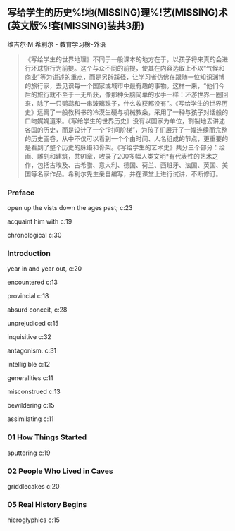 ## 写给学生的历史%!地(MISSING)理%!艺(MISSING)术(英文版%!套(MISSING)装共3册)

维吉尔·M·希利尔  -  教育学习榜-外语

> 《写给学生的世界地理》不同于一般课本的地方在于，以孩子将来真的会进行环球旅行为前提。这个与众不同的前提，使其在内容选取上不以“气候和商业”等为讲述的重点，而是另辟蹊径，让学习者仿佛在跟随一位知识渊博的旅行家，去见识每一个国家或城市中最有趣的事物。这样一来，“他们今后的旅行就不至于一无所获，像那种头脑简单的水手一样：环游世界一圈回来，除了一只鹦鹉和一串玻璃珠子，什么收获都没有”。《写给学生的世界历史》远离了一般教科书的冷漠生硬与机械教条，采用了一种与孩子对话般的口吻娓娓道来。《写给学生的世界历史》没有以国家为单位，割裂地去讲述各国的历史，而是设计了一个“时间阶梯”，为孩子们展开了一幅连续而完整的历史画卷，从中不仅可以看到一个个由时间、人名组成的节点，更重要的是看到了整个历史的脉络和骨架。《写给学生的艺术史》共分三个部分：绘画、雕刻和建筑，共91章，收录了200多幅人类文明*有代表性的艺术之作，包括古埃及、古希腊、意大利、德国、荷兰、西班牙、法国、英国、美国等名家作品。希利尔先生亲自编写，并在课堂上进行试讲，不断修订。


### Preface

open up the vists down the ages past; c:23

acquaint him with c:19

chronological c:30

### Introduction

year in and year out, c:20

encountered c:13

provincial  c:18

absurd conceit, c:28

unprejudiced c:15

inquisitive c:32

antagonism. c:31

intelligible c:12

generalities c:11

misconstrued c:13

bewildering c:15

assimilating c:11

### 01 How Things Started

sputtering  c:19

### 02 People Who Lived in Caves

griddlecakes c:20

### 05 Real History Begins

hieroglyphics c:15